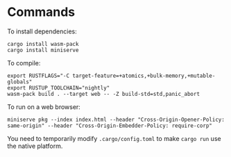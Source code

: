 # Commands

To install dependencies:

```shell
cargo install wasm-pack
cargo install miniserve
```

To compile:

```shell
export RUSTFLAGS="-C target-feature=+atomics,+bulk-memory,+mutable-globals"
export RUSTUP_TOOLCHAIN="nightly"
wasm-pack build . --target web -- -Z build-std=std,panic_abort
```

To run on a web browser:

```shell
miniserve pkg --index index.html --header "Cross-Origin-Opener-Policy: same-origin" --header "Cross-Origin-Embedder-Policy: require-corp"
```

You need to temporarily modify `.cargo/config.toml` to make `cargo run` use the native platform.
